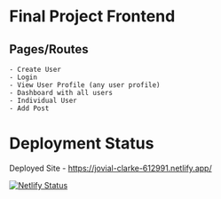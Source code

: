 # Final Project Frontend

## Pages/Routes

    - Create User
    - Login
    - View User Profile (any user profile)
    - Dashboard with all users
    - Individual User
    - Add Post

# Deployment Status
Deployed Site - https://jovial-clarke-612991.netlify.app/

[![Netlify Status](https://api.netlify.com/api/v1/badges/33528856-0539-4974-aa99-344a76b436f8/deploy-status)](https://app.netlify.com/sites/jovial-clarke-612991/deploys)
